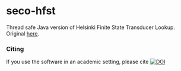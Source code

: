 

seco-hfst
=========

Thread safe Java version of Helsinki Finite State Transducer Lookup. 
Original [here](http://sourceforge.net/projects/hfst/files/optimized-lookup/hfst-ol.jar/download).

### Citing

If you use the software in an academic setting, please cite [![DOI](https://zenodo.org/badge/5847/jiemakel/seco-hfst.svg)](https://zenodo.org/badge/latestdoi/5847/jiemakel/seco-hfst)

